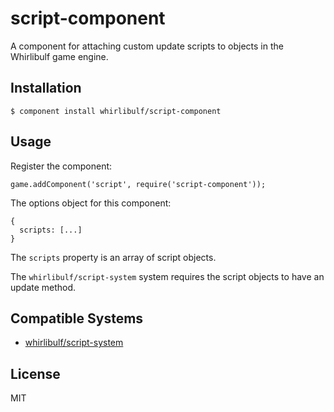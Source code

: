 
# script-component

A component for attaching custom update scripts to objects in the Whirlibulf game engine.


## Installation

    $ component install whirlibulf/script-component


## Usage

Register the component:

    game.addComponent('script', require('script-component'));

The options object for this component:

    {
      scripts: [...]
    }

The `scripts` property is an array of script objects.

The `whirlibulf/script-system` system requires the script objects to have an update method.


## Compatible Systems

* [whirlibulf/script-system](http://github.com/whirlibulf/script-system)

## License

  MIT
